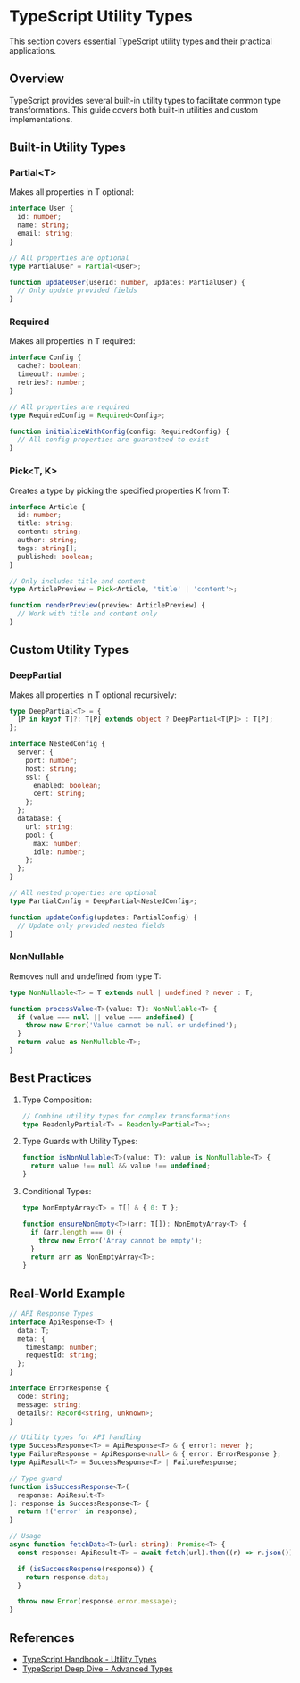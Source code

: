 # TypeScript Utility Types

This section covers essential TypeScript utility types and their practical applications.

## Overview

TypeScript provides several built-in utility types to facilitate common type transformations. This guide covers both built-in utilities and custom implementations.

## Built-in Utility Types

### Partial\<T\>

Makes all properties in T optional:

```typescript
interface User {
  id: number;
  name: string;
  email: string;
}

// All properties are optional
type PartialUser = Partial<User>;

function updateUser(userId: number, updates: PartialUser) {
  // Only update provided fields
}
```

### Required<T>

Makes all properties in T required:

```typescript
interface Config {
  cache?: boolean;
  timeout?: number;
  retries?: number;
}

// All properties are required
type RequiredConfig = Required<Config>;

function initializeWithConfig(config: RequiredConfig) {
  // All config properties are guaranteed to exist
}
```

### Pick<T, K>

Creates a type by picking the specified properties K from T:

```typescript
interface Article {
  id: number;
  title: string;
  content: string;
  author: string;
  tags: string[];
  published: boolean;
}

// Only includes title and content
type ArticlePreview = Pick<Article, 'title' | 'content'>;

function renderPreview(preview: ArticlePreview) {
  // Work with title and content only
}
```

## Custom Utility Types

### DeepPartial<T>

Makes all properties in T optional recursively:

```typescript
type DeepPartial<T> = {
  [P in keyof T]?: T[P] extends object ? DeepPartial<T[P]> : T[P];
};

interface NestedConfig {
  server: {
    port: number;
    host: string;
    ssl: {
      enabled: boolean;
      cert: string;
    };
  };
  database: {
    url: string;
    pool: {
      max: number;
      idle: number;
    };
  };
}

// All nested properties are optional
type PartialConfig = DeepPartial<NestedConfig>;

function updateConfig(updates: PartialConfig) {
  // Update only provided nested fields
}
```

### NonNullable<T>

Removes null and undefined from type T:

```typescript
type NonNullable<T> = T extends null | undefined ? never : T;

function processValue<T>(value: T): NonNullable<T> {
  if (value === null || value === undefined) {
    throw new Error('Value cannot be null or undefined');
  }
  return value as NonNullable<T>;
}
```

## Best Practices

1. Type Composition:

   ```typescript
   // Combine utility types for complex transformations
   type ReadonlyPartial<T> = Readonly<Partial<T>>;
   ```

2. Type Guards with Utility Types:

   ```typescript
   function isNonNullable<T>(value: T): value is NonNullable<T> {
     return value !== null && value !== undefined;
   }
   ```

3. Conditional Types:

   ```typescript
   type NonEmptyArray<T> = T[] & { 0: T };

   function ensureNonEmpty<T>(arr: T[]): NonEmptyArray<T> {
     if (arr.length === 0) {
       throw new Error('Array cannot be empty');
     }
     return arr as NonEmptyArray<T>;
   }
   ```

## Real-World Example

```typescript
// API Response Types
interface ApiResponse<T> {
  data: T;
  meta: {
    timestamp: number;
    requestId: string;
  };
}

interface ErrorResponse {
  code: string;
  message: string;
  details?: Record<string, unknown>;
}

// Utility types for API handling
type SuccessResponse<T> = ApiResponse<T> & { error?: never };
type FailureResponse = ApiResponse<null> & { error: ErrorResponse };
type ApiResult<T> = SuccessResponse<T> | FailureResponse;

// Type guard
function isSuccessResponse<T>(
  response: ApiResult<T>
): response is SuccessResponse<T> {
  return !('error' in response);
}

// Usage
async function fetchData<T>(url: string): Promise<T> {
  const response: ApiResult<T> = await fetch(url).then((r) => r.json());

  if (isSuccessResponse(response)) {
    return response.data;
  }

  throw new Error(response.error.message);
}
```

## References

- [TypeScript Handbook - Utility Types](https://www.typescriptlang.org/docs/handbook/utility-types.html)
- [TypeScript Deep Dive - Advanced Types](https://basarat.gitbook.io/typescript/type-system/advanced-types)
